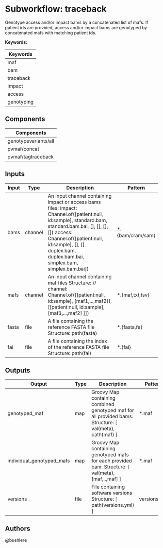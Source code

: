# Subworkflow: traceback

Genotype access and/or impact bams by a concatenated list of mafs. If patient ids are provided, access and/or impact bams are genotyped by concatenated mafs with matching patient ids.

**Keywords:**

| Keywords |
|----------|
| maf |
| bam |
| traceback |
| impact |
| access |
| genotyping |

## Components

| Components |
| ---------- |
| genotypevariants/all |
| pvmaf/concat |
| pvmaf/tagtraceback |

## Inputs

| Input | Type | Description | Pattern |
|-------|------|-------------|---------|
| bams | channel | An input channel containing impact or access bams files: impact: Channel.of([patient:null, id:sample], standard.bam, standard.bam.bai, [], [], [], []) access: Channel.of([patient:null, id:sample], [], [], duplex.bam, duplex.bam.bai, simplex.bam, simplex.bam.bai])  | *.{bam/cram/sam} |
| mafs | channel | An input channel containing maf files Structure: // channel: Channel.of([[patient:null, id:sample], [maf1,...,maf2]], [[patient:null, id:sample], [maf1,...,maf2] ]])  | *.{maf,txt,tsv} |
| fasta | file | A file containing the reference FASTA file Structure: path(fasta)  | *.{fasta,fa} |
| fai | file | A file containing the index of the reference FASTA file Structure: path(fai)  | *.{fai} |

## Outputs

| Output | Type | Description | Pattern |
|--------|------|-------------|---------|
| genotyped_maf | map | Groovy Map containing combined genotyped maf for all provided bams. Structure: [ val(meta), path(maf) ]  | *.maf |
| individual_genotyped_mafs | map | Groovy Map containing genotyped mafs for each provided bam. Structure: [ val(meta), [maf,..,maf] ]  | *.maf |
| versions | file | File containing software versions Structure: [ path(versions.yml) ]  | versions.yml |

## Authors

@buehlere


